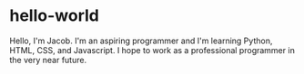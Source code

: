 # hello-world

Hello,
I'm Jacob. I'm an aspiring programmer and I'm learning Python, HTML, CSS, and Javascript.
I hope to work as a professional programmer in the very near future.
